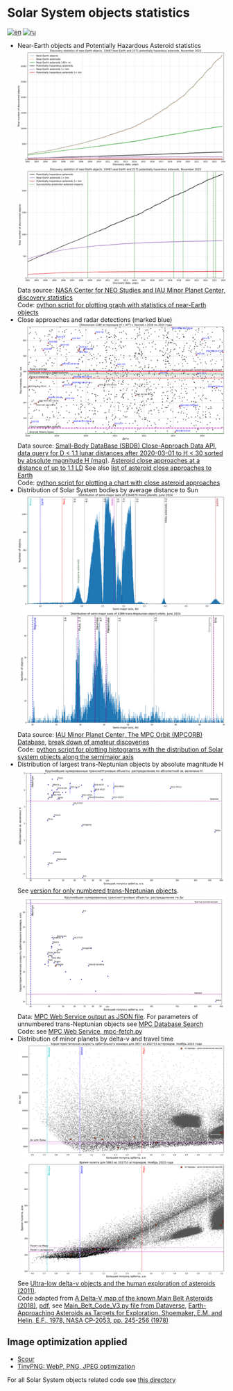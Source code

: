 # Solar System objects statistics

[![en](https://img.shields.io/badge/lang-en-red.svg)](README.md)
[![ru](https://img.shields.io/badge/lang-ru-green.svg)](README-ru.md)

* Near-Earth objects and Potentially Hazardous Asteroid statistics
![NEOs and PHAs cumulative statistics](./neo_pha_graph-2002.png "NEOs and PHAs cumulative statistics")
![PHAs cumulative statistics with successfully predicted asteroid impacts](./pha_graph_predicted_impacts-2002.png "PHAs cumulative statistics with successfully predicted asteroid impacts")
Data source: [NASA Center for NEO Studies and IAU Minor Planet Center, discovery statistics](https://cneos.jpl.nasa.gov/stats/)  
Code: [python script for plotting graph with statistics of near-Earth objects](../../src/astrodata/solarsystem/plot_neos_population_graph.py)
* Close approaches and radar detections (marked blue)
![Asteroid close approaches at a distance of up to 1.79 LD](./asteroid-close-approaches-1.79ld-ru.png "Asteroid close approaches at a distance of up to 1.79 LD. Close approaches marked blue are radar detections")
Data source: [Small-Body DataBase (SBDB) Close-Approach Data API](https://ssd-api.jpl.nasa.gov/doc/cad.html),
[data query for D < 1.1 lunar distances after 2020-03-01 to H < 30 sorted by absolute magnitude H (mag)](https://ssd-api.jpl.nasa.gov/cad.api?dist-max=1.1LD&date-min=2020-03-01&h-max=30&sort=h).
[Asteroid close approaches at a distance of up to 1.1 LD](./asteroid-close-approaches-1ld-ru.png)
See also [list of asteroid close approaches to Earth](https://en.wikipedia.org/wiki/List_of_asteroid_close_approaches_to_Earth)  
Code: [python script for plotting a chart with close asteroid approaches](../../src/astrodata/solarsystem/plot_close_approaches.py)
* Distribution of Solar System bodies by average distance to Sun
![Distribution of minor planets by semi-major axis between Venus and Jupiter](./mpcorb-hist-a0.7-5.4.png "Distribution of minor planets by semi-major axis between Venus and Jupiter (histogram of 8000 bins)")
![Distribution of minor planets by semi-major axis beyond Neptune](./mpcorb-hist-a29-70.png "Distribution of minor planets by semi-major axis beyond Neptune (histogram of 900 bins)")
Data source: [IAU Minor Planet Center, The MPC Orbit (MPCORB) Database](https://minorplanetcenter.net/iau/MPCORB.html),
[break down of amateur discoveries](https://minorplanetcenter.net/iau/special/AmateurDiscoveries.txt)  
Code: [python script for plotting histograms with the distribution of Solar system objects along the semimajor axis](../../src/astrodata/solarsystem/plot_mpcorb_hist.py)
* Distribution of largest trans-Neptunian objects by absolute magnitude H
![Distribution of largest numbered and unnumbered trans-Neptunian objects by absolute magnitude H](./tno-a-h-ru.png "Distribution of largest numbered and unnumbered trans-Neptunian objects by semi-major axis and absolute magnitude H")
See [version for only numbered trans-Neptunian objects](./tno-a-h-numbered-ru.png).  
![Distribution of largest numbered trans-Neptunian objects by delta v](./tno-a-deltav-numbered-ru.png "Distribution of largest numbered trans-Neptunian objects by semi-major axis and delta v")
Data: [MPC Web Service output as JSON file](../../data/solarsystem/tno-largest.json).
For parameters of unnumbered trans-Neptunian objects see [MPC Database Search](https://minorplanetcenter.net/db_search)  
Code: see [MPC Web Service, mpc-fetch.py](https://minorplanetcenter.net/web_service/)
* Distribution of minor planets by delta-v and travel time
![Distribution of minor planets by delta-v in semimajor axis range between 0.6 and 2.2](./mpcprb-deltav-a0.6-2.2-ru.png "Distribution of minor planets by delta-v in semimajor axis range between 0.6 and 2.2 with marked spacecraft targets")
![Distribution of minor planets by travel (transit) time in semimajor axis range between 0.6 and 2.2](./mpcprb-tt-a0.6-2.2-ru.png "Distribution of minor planets by travel (transit) time in semimajor axis range between 0.6 and 2.2 with marked spacecraft targets")  
See [Ultra-low delta-v objects and the human exploration of asteroids (2011)](https://ui.adsabs.harvard.edu/abs/2011P%26SS...59.1408E/abstract).  
Code adapted from [A Delta-V map of the known Main Belt Asteroids (2018)](https://ui.adsabs.harvard.edu/abs/2018AcAau.146...73T/abstract),
[pdf](https://planet4589.org/jcm/pubs/sci/papers/2018/Taylor18.pdf), see [Main_Belt_Code_V3.py file from Dataverse](https://dataverse.harvard.edu/dataverse/ElvisMBA),
[Earth-Approaching Asteroids as Targets for Exploration. Shoemaker, E.M. and Helin, E.F., 1978, NASA CP-2053, pp. 245-256 (1978)](https://ntrs.nasa.gov/api/citations/19780021079/downloads/19780021079.pdf)

## Image optimization applied

* [Scour](https://github.com/scour-project/scour)
* [TinyPNG: WebP, PNG, JPEG optimization](https://tinypng.com/)

For all Solar System objects related code see [this directory](../../src/astrodata/solarsystem/)
